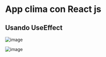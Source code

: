 # App clima con React js

## Usando UseEffect

![image](https://user-images.githubusercontent.com/107377631/182530267-a4c6ed0e-8b7a-4389-9d12-86978a0bbdbf.png)


![image](https://user-images.githubusercontent.com/107377631/182530050-68f2c788-a614-4369-a251-b2bb29a038c2.png)


